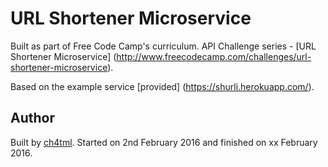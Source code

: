# URL Shortener Microservice

Built as part of Free Code Camp's curriculum. API Challenge series - [URL Shortener Microservice] (http://www.freecodecamp.com/challenges/url-shortener-microservice).

Based on the example service [provided] (https://shurli.herokuapp.com/).

## Author 

Built by [ch4tml](https://github.com/ch4tml/). Started on 2nd February 2016 and finished on xx February 2016.